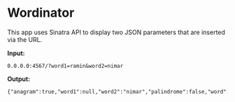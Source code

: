 Wordinator
==================

This app uses Sinatra API to display two JSON parameters that are inserted via the URL.

**Input:**

```
0.0.0.0:4567/?word1=ramin&word2=nimar
```

**Output:**
```
{"anagram":true,"word1":null,"word2":"nimar","palindrome":false,"word":"ramin","reverse":"nimar"}
```
